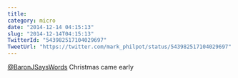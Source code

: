 ```yaml
---
title: 
category: micro
date: "2014-12-14 04:15:13"
slug: "2014-12-14T04:15:13"
TwitterId: "543982517104029697"
TweetUrl: "https://twitter.com/mark_philpot/status/543982517104029697"
---
```


[@BaronJSaysWords](https://twitter.com/BaronJSaysWords) Christmas came early
